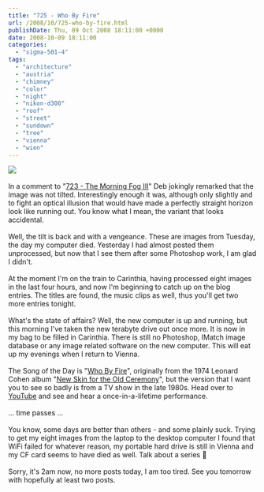 ```yaml
---
title: "725 - Who By Fire"
url: /2008/10/725-who-by-fire.html
publishDate: Thu, 09 Oct 2008 18:11:00 +0000
date: 2008-10-09 18:11:00
categories: 
  - "sigma-501-4"
tags: 
  - "architecture"
  - "austria"
  - "chimney"
  - "color"
  - "night"
  - "nikon-d300"
  - "roof"
  - "street"
  - "sundown"
  - "tree"
  - "vienna"
  - "wien"
---
```

<a href="https://d25zfm9zpd7gm5.cloudfront.net/1200x1200/2008/20081007_180313_ps.jpg" target="_blank"><img src="https://d25zfm9zpd7gm5.cloudfront.net/0600x0600/2008/20081007_180313_ps.jpg"/></a><br/><br/>In a comment to "<a href="/2008/10/723-morning-fog-iii.html" target="_blank">723 - The Morning Fog III</a>" Deb jokingly remarked that the image was not tilted. Interestingly enough it was, although only slightly and to fight an optical illusion that would have made a perfectly straight horizon look like running out. You know what I mean, the variant that looks accidental.<br/><br/><a href="https://d25zfm9zpd7gm5.cloudfront.net/1200x1200/2008/20081007_083346_ps.jpg" target="_blank"><img alt="" border="0" src="https://d25zfm9zpd7gm5.cloudfront.net/0150x0150/2008/20081007_083346_ps.jpg" style="margin: 0pt 10px 0pt 0px; float: left;"/></a> Well, the tilt is back and with a vengeance. These are images from Tuesday, the day my computer died. Yesterday I had almost posted them unprocessed, but now that I see them after some Photoshop work, I am glad I didn't. <br/><br/><a href="https://d25zfm9zpd7gm5.cloudfront.net/1200x1200/2008/20081007_204610_ps.jpg" target="_blank"><img alt="" border="0" src="https://d25zfm9zpd7gm5.cloudfront.net/0150x0150/2008/20081007_204610_ps.jpg" style="margin: 0pt 0px 0pt 10px; float: right;"/></a> At the moment I'm on the train to Carinthia, having processed eight images in the last four hours, and now I'm beginning to catch up on the blog entries. The titles are found, the music clips as well, thus you'll get two more entries tonight.<br/><br/><a href="https://d25zfm9zpd7gm5.cloudfront.net/1200x1200/2008/20081007_220527_ps.jpg" target="_blank"><img alt="" border="0" src="https://d25zfm9zpd7gm5.cloudfront.net/0150x0150/2008/20081007_220527_ps.jpg" style="margin: 0pt 10px 0pt 0px; float: left;"/></a> What's the state of affairs? Well, the new computer is up and running, but this morning I've taken the new terabyte drive out once more. It is now in my bag to be filled in Carinthia. There is still no Photoshop, IMatch image database or any image related software on the new computer. This will eat up my evenings when I return to Vienna.<br/><br/>The Song of the Day is "<a href="http://www.lyricstime.com/leonard-cohen-who-by-fire-lyrics.html" target="_blank">Who By Fire</a>", originally from the 1974 Leonard Cohen album "<a href="http://www.amazon.com/New-Skin-Ceremony-Songs-Room/dp/B000026SDI" target="_blank">New Skin for the Old Ceremony</a>", but the version that I want you to see so badly is from a TV show in the late 1980s. Head over to <a href="http://www.youtube.com/watch?v=j2T274bXIxU" target="_blank">YouTube</a> and see and hear a once-in-a-lifetime performance.<br/><br/>... time passes ...<br/><br/>You know, some days are better than others - and some plainly suck. Trying to get my eight images from the laptop to the desktop computer I found that WiFi failed for whatever reason, my portable hard drive is still in Vienna and my CF card seems to have died as well. Talk about a series 🙂<br/><br/>Sorry, it's 2am now, no more posts today, I am too tired. See you tomorrow with hopefully at least two posts.
